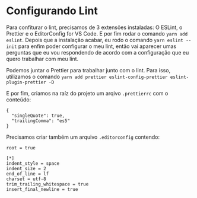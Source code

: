 # Configurando Lint
Para confiturar o lint, precisamos de 3 extensões instaladas: O ESLint, o Prettier e o EditorConfig for VS Code. E por fim rodar o comando `yarn add eslint`. Depois que a instalação acabar, eu rodo o comando `yarn eslint --init` para enfim poder configurar o meu lint, então vai aparecer umas perguntas que eu vou respondendo de acordo com a configuração que eu quero trabalhar com meu lint.

Podemos juntar o Prettier para trabalhar junto com o lint. Para isso, utilizamos o comando `yarn add prettier eslint-config-prettier eslint-plugin-prettier -D`

E por fim, criamos na raíz do projeto um arqivo `.prettierrc` com o conteúdo:
```
{
  "singleQuote": true,
  "trailingComma": "es5"
}
```
Precisamos criar também um arquivo `.editorconfig` contendo: 
```
root = true

[*]
indent_style = space
indent_size = 2
end_of_line = lf
charset = utf-8
trim_trailing_whitespace = true
insert_final_newline = true
```